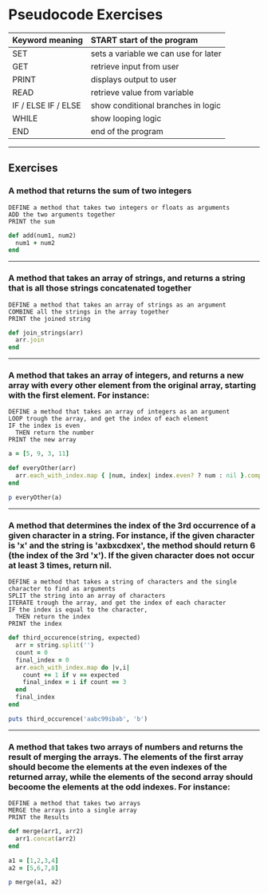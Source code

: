# Pseudocode Exercises

| Keyword	meaning  | START	start of the program |
| :---             | :---                        |
| SET | 	sets a variable we can use for later | 
| GET | 	retrieve input from user |
| PRINT | 	displays output to user | 
| READ | 	retrieve value from variable | 
| IF / ELSE IF / ELSE	| show conditional branches in logic | 
| WHILE | 	show looping logic |
| END | 	end of the program |

----

## Exercises

### A method that returns the sum of two integers

```
DEFINE a method that takes two integers or floats as arguments
ADD the two arguments together
PRINT the sum
```

```ruby
def add(num1, num2)
  num1 + num2
end
```

----

### A method that takes an array of strings, and returns a string that is all those strings concatenated together

```
DEFINE a method that takes an array of strings as an argument
COMBINE all the strings in the array together
PRINT the joined string
```

```ruby
def join_strings(arr)
  arr.join
end
```

---

### A method that takes an array of integers, and returns a new array with every other element from the original array, starting with the first element. For instance:

```
DEFINE a method that takes an array of integers as an argument
LOOP trough the array, and get the index of each element
IF the index is even
  THEN return the number
PRINT the new array
```

```ruby
a = [5, 9, 3, 11]

def everyOther(arr)
  arr.each_with_index.map { |num, index| index.even? ? num : nil }.compact
end

p everyOther(a)
```

---

### A method that determines the index of the 3rd occurrence of a given character in a string. For instance, if the given character is 'x' and the string is 'axbxcdxex', the method should return 6 (the index of the 3rd 'x'). If the given character does not occur at least 3 times, return nil.

```
DEFINE a method that takes a string of characters and the single character to find as arguments
SPLIT the string into an array of characters
ITERATE trough the array, and get the index of each character
IF the index is equal to the character, 
  THEN return the index
PRINT the index
```

```ruby
def third_occurence(string, expected)
  arr = string.split('')
  count = 0
  final_index = 0
  arr.each_with_index.map do |v,i|
    count += 1 if v == expected
    final_index = i if count == 3
  end
  final_index
end

puts third_occurence('aabc99ibab', 'b')
```
---

### A method that takes two arrays of numbers and returns the result of merging the arrays. The elements of the first array should become the elements at the even indexes of the returned array, while the elements of the second array should becoome the elements at the odd indexes. For instance:

```
DEFINE a method that takes two arrays
MERGE the arrays into a single array
PRINT the Results
```

```ruby
def merge(arr1, arr2)
  arr1.concat(arr2)
end

a1 = [1,2,3,4]
a2 = [5,6,7,8]

p merge(a1, a2)
```
